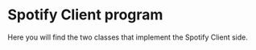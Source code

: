 # Spotify Client program
Here you will find the two classes that implement the Spotify Client side.
